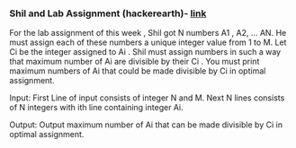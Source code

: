 ### Shil and Lab Assignment (hackerearth)- [link](https://www.hackerearth.com/practice/algorithms/graphs/maximum-flow/practice-problems/algorithm/shil-and-lab-assignment-14/)

For the lab assignment of this week , Shil got N numbers A1 , A2, ... AN. He must assign each of these numbers a unique integer value from 1 to M. Let Ci be the integer assigned to Ai . Shil must assign numbers in such a way that maximum number of Ai are divisible by their Ci . You must print maximum numbers of Ai that could be made divisible by Ci in optimal assignment.

Input:
First Line of input consists of integer N and M.
Next N lines consists of N integers with ith line containing integer Ai.

Output:
Output maximum number of Ai that can be made divisible by Ci in optimal assignment.